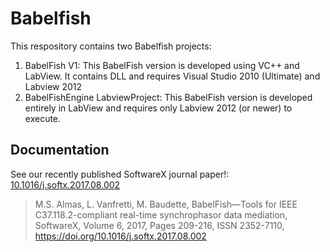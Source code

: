 # Babelfish

This respository contains two Babelfish projects:

1. BabelFish V1: This BabelFish version is developed using VC++ and LabView. It contains DLL and requires Visual Studio 2010 (Ultimate) and Labview 2012
2. BabelFishEngine LabviewProject: This BabelFish version is developed entirely in LabView and requires only Labview 2012 (or newer) to execute. 

## Documentation
See our recently published SoftwareX journal paper!: [10.1016/j.softx.2017.08.002](https://doi.org/10.1016/j.softx.2017.08.002)
> M.S. Almas, L. Vanfretti, M. Baudette, BabelFish—Tools for IEEE C37.118.2-compliant real-time synchrophasor data mediation, SoftwareX, Volume 6, 2017, Pages 209-216, ISSN 2352-7110, https://doi.org/10.1016/j.softx.2017.08.002 

